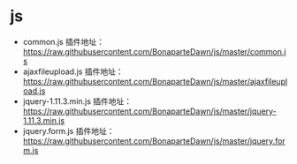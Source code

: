 # js
* common.js 插件地址：https://raw.githubusercontent.com/BonaparteDawn/js/master/common.js
* ajaxfileupload.js 插件地址：https://raw.githubusercontent.com/BonaparteDawn/js/master/ajaxfileupload.js
* jquery-1.11.3.min.js 插件地址：https://raw.githubusercontent.com/BonaparteDawn/js/master/jquery-1.11.3.min.js
* jquery.form.js 插件地址：https://raw.githubusercontent.com/BonaparteDawn/js/master/jquery.form.js
